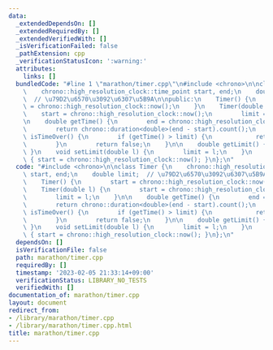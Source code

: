```yaml
---
data:
  _extendedDependsOn: []
  _extendedRequiredBy: []
  _extendedVerifiedWith: []
  _isVerificationFailed: false
  _pathExtension: cpp
  _verificationStatusIcon: ':warning:'
  attributes:
    links: []
  bundledCode: "#line 1 \"marathon/timer.cpp\"\n#include <chrono>\n\nclass Timer {\n\
    \    chrono::high_resolution_clock::time_point start, end;\n    double limit;\
    \  // \u79D2\u6570\u3092\u6307\u5B9A\n\npublic:\n    Timer() {\n        start\
    \ = chrono::high_resolution_clock::now();\n    }\n    Timer(double l) {\n    \
    \    start = chrono::high_resolution_clock::now();\n        limit = l;\n    }\n\
    \n    double getTime() {\n        end = chrono::high_resolution_clock::now();\n\
    \        return chrono::duration<double>(end - start).count();\n    }\n\n    bool\
    \ isTimeOver() {\n        if (getTime() > limit) {\n            return true;\n\
    \        }\n        return false;\n    }\n\n    double getLimit() { return limit;\
    \ }\n    void setLimit(double l) {\n        limit = l;\n    }\n    void setStart()\
    \ { start = chrono::high_resolution_clock::now(); }\n};\n"
  code: "#include <chrono>\n\nclass Timer {\n    chrono::high_resolution_clock::time_point\
    \ start, end;\n    double limit;  // \u79D2\u6570\u3092\u6307\u5B9A\n\npublic:\n\
    \    Timer() {\n        start = chrono::high_resolution_clock::now();\n    }\n\
    \    Timer(double l) {\n        start = chrono::high_resolution_clock::now();\n\
    \        limit = l;\n    }\n\n    double getTime() {\n        end = chrono::high_resolution_clock::now();\n\
    \        return chrono::duration<double>(end - start).count();\n    }\n\n    bool\
    \ isTimeOver() {\n        if (getTime() > limit) {\n            return true;\n\
    \        }\n        return false;\n    }\n\n    double getLimit() { return limit;\
    \ }\n    void setLimit(double l) {\n        limit = l;\n    }\n    void setStart()\
    \ { start = chrono::high_resolution_clock::now(); }\n};\n"
  dependsOn: []
  isVerificationFile: false
  path: marathon/timer.cpp
  requiredBy: []
  timestamp: '2023-02-05 21:33:14+09:00'
  verificationStatus: LIBRARY_NO_TESTS
  verifiedWith: []
documentation_of: marathon/timer.cpp
layout: document
redirect_from:
- /library/marathon/timer.cpp
- /library/marathon/timer.cpp.html
title: marathon/timer.cpp
---
```

